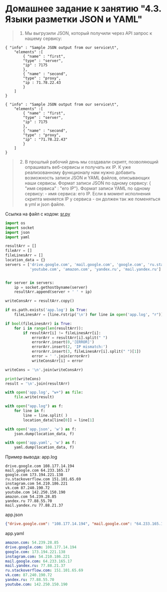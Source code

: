 # Домашнее задание к занятию "4.3. Языки разметки JSON и YAML"

> 1. Мы выгрузили JSON, который получили через API запрос к нашему сервису:
```
{ "info" : "Sample JSON output from our service\t",
    "elements" :[
        { "name" : "first",
        "type" : "server",
        "ip" : 7175 
        },
        { "name" : "second",
        "type" : "proxy",
        "ip : 71.78.22.43
        }
    ]
}
```
```
{ "info" : "Sample JSON output from our service\t",
    "elements" :[
        { "name" : "first",
        "type" : "server",
        "ip" : 7175 
        },
        { "name" : "second",
        "type" : "proxy",
        "ip" : "71.78.22.43"
        }
    ]
}
```

> 2. В прошлый рабочий день мы создавали скрипт, позволяющий опрашивать веб-сервисы и получать их IP. К уже реализованному функционалу нам нужно добавить возможность записи JSON и YAML файлов, описывающих наши сервисы. Формат записи JSON по одному сервису: { "имя сервиса" : "его IP"}. Формат записи YAML по одному сервису: - имя сервиса: его IP. Если в момент исполнения скрипта меняется IP у сервиса - он должен так же поменяться в yml и json файле.

Ссылка на файл c кодом:
[sr.py](sr.py)
```py
import os
import socket
import json
import yaml

resultArr = []
fileArr = []
fileLinesArr = []
location_data = {}
servers = ['drive.google.com', 'mail.google.com', 'google.com', 'ru.stackoverflow.com', 'instagram.com', 'vk.com',
           'youtube.com', 'amazon.com', 'yandex.ru', 'mail.yandex.ru']


for server in servers:
    ip = socket.gethostbyname(server)
    resultArr.append(server + ' ' + ip)

writeConsArr = resultArr.copy()

if os.path.exists('app.log') is True:
    fileLinesArr = [line.rstrip('\n') for line in open('app.log', "r")]

if bool(fileLinesArr) is True:
    for i in range(len(resultArr)):
        if resultArr[i] != fileLinesArr[i]:
            errorArr = resultArr[i].split(" ")
            errorArr.insert(0,'[ERROR]')
            errorArr.insert(2, 'IP mismatch:')
            errorArr.insert(3, fileLinesArr[i].split(" ")[1])
            error = ' '.join(errorArr)
            writeConsArr[i] = error

writeCons = '\n'.join(writeConsArr)

print(writeCons)
result = '\n'.join(resultArr)

with open('app.log', "w+") as file:
    file.write(result)

with open("app.log") as f:
    for line in f:
        line = line.split( )
        location_data[line[0]] = line[1]

with open('app.json', 'w') as f:
    json.dump(location_data, f)

with open('app.yaml', 'w') as f:
    yaml.dump(location_data, f)

```
Пример вывода:
app.log
```
drive.google.com 108.177.14.194
mail.google.com 64.233.165.17
google.com 173.194.221.138
ru.stackoverflow.com 151.101.65.69
instagram.com 54.210.186.221
vk.com 87.240.190.72
youtube.com 142.250.150.190
amazon.com 54.239.28.85
yandex.ru 77.88.55.70
mail.yandex.ru 77.88.21.37
```
app.json
```json
{"drive.google.com": "108.177.14.194", "mail.google.com": "64.233.165.17", "google.com": "173.194.221.138", "ru.stackoverflow.com": "151.101.65.69", "instagram.com": "54.210.186.221", "vk.com": "87.240.190.72", "youtube.com": "142.250.150.190", "amazon.com": "54.239.28.85", "yandex.ru": "77.88.55.70", "mail.yandex.ru": "77.88.21.37"}
```
app.yaml
```yaml
amazon.com: 54.239.28.85
drive.google.com: 108.177.14.194
google.com: 173.194.221.138
instagram.com: 54.210.186.221
mail.google.com: 64.233.165.17
mail.yandex.ru: 77.88.21.37
ru.stackoverflow.com: 151.101.65.69
vk.com: 87.240.190.72
yandex.ru: 77.88.55.70
youtube.com: 142.250.150.190
```
